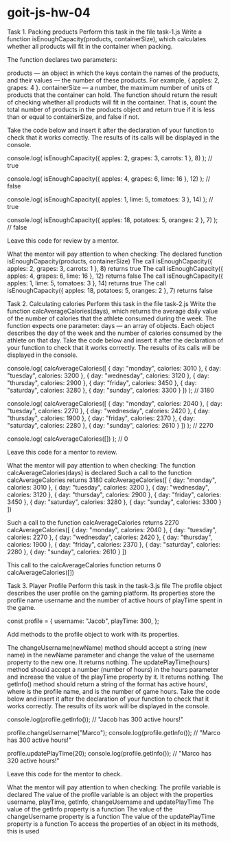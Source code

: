 # goit-js-hw-04

Task 1. Packing products
Perform this task in the file task-1.js
Write a function isEnoughCapacity(products, containerSize), which calculates whether all products will fit in the container when packing.

The function declares two parameters:

products — an object in which the keys contain the names of the products, and their values ​​— the number of these products. For example, { apples: 2, grapes: 4 }.
containerSize — a number, the maximum number of units of products that the container can hold.
The function should return the result of checking whether all products will fit in the container. That is, count the total number of products in the products object and return true if it is less than or equal to containerSize, and false if not.

Take the code below and insert it after the declaration of your function to check that it works correctly. The results of its calls will be displayed in the console.

console.log(
isEnoughCapacity({ apples: 2, grapes: 3, carrots: 1 }, 8)
); // true

console.log(
isEnoughCapacity({ apples: 4, grapes: 6, lime: 16 }, 12)
); // false

console.log(
isEnoughCapacity({ apples: 1, lime: 5, tomatoes: 3 }, 14)
); // true

console.log(
isEnoughCapacity({ apples: 18, potatoes: 5, oranges: 2 }, 7)
); // false

Leave this code for review by a mentor.

What the mentor will pay attention to when checking:
The declared function isEnoughCapacity(products, containerSize)
The call isEnoughCapacity({ apples: 2, grapes: 3, carrots: 1 }, 8) returns true
The call isEnoughCapacity({ apples: 4, grapes: 6, lime: 16 }, 12) returns false
The call isEnoughCapacity({ apples: 1, lime: 5, tomatoes: 3 }, 14) returns true
The call isEnoughCapacity({ apples: 18, potatoes: 5, oranges: 2 }, 7) returns false


Task 2. Calculating calories
Perform this task in the file task-2.js
Write the function calcAverageCalories(days), which returns the average daily value of the number of calories that the athlete consumed during the week. The function expects one parameter: days — an array of objects. Each object describes the day of the week and the number of calories consumed by the athlete on that day. Take the code below and insert it after the declaration of your function to check that it works correctly. The results of its calls will be displayed in the console.

console.log(
calcAverageCalories([
{ day: "monday", calories: 3010 },
{ day: "tuesday", calories: 3200 },
{ day: "wednesday", calories: 3120 },
{ day: "thursday", calories: 2900 },
{ day: "friday", calories: 3450 },
{ day: "saturday", calories: 3280 },
{ day: "sunday", calories: 3300 }
])
); // 3180

console.log(
 calcAverageCalories([
 { day: "monday", calories: 2040 },
 { day: "tuesday", calories: 2270 },
 { day: "wednesday", calories: 2420 },
 { day: "thursday", calories: 1900 },
 { day: "friday", calories: 2370 },
 { day: "saturday", calories: 2280 },
 { day: "sunday", calories: 2610 }
 ])
); // 2270

console.log(
 calcAverageCalories([])
); // 0

Leave this code for a mentor to review.

What the mentor will pay attention to when checking:
The function calcAverageCalories(days) is declared
Such a call to the function calcAverageCalories returns 3180
calcAverageCalories([
{ day: "monday", calories: 3010 },
{ day: "tuesday", calories: 3200 },
{ day: "wednesday", calories: 3120 },
{ day: "thursday", calories: 2900 },
{ day: "friday", calories: 3450 },
{ day: "saturday", calories: 3280 },
{ day: "sunday", calories: 3300 }
])

Such a call to the function calcAverageCalories returns 2270
calcAverageCalories([
{ day: "monday", calories: 2040 },
{ day: "tuesday", calories: 2270 },
{ day: "wednesday", calories: 2420 },
{ day: "thursday", calories: 1900 },
{ day: "friday", calories: 2370 },
{ day: "saturday", calories: 2280 },
{ day: "sunday", calories: 2610 }
])

This call to the calcAverageCalories function returns 0
calcAverageCalories([])

Task 3. Player Profile
Perform this task in the task-3.js file
The profile object describes the user profile on the gaming platform. Its properties store the profile name username and the number of active hours of playTime spent in the game.

const profile = {
username: "Jacob",
playTime: 300,
};

Add methods to the profile object to work with its properties.

The changeUsername(newName) method should accept a string (new name) in the newName parameter and change the value of the username property to the new one. It returns nothing.
The updatePlayTime(hours) method should accept a number (number of hours) in the hours parameter and increase the value of the playTime property by it. It returns nothing.
The getInfo() method should return a string of the format <Username> has <amount> active hours!, where <Username> is the profile name, and <amount> is the number of game hours.
Take the code below and insert it after the declaration of your function to check that it works correctly. The results of its work will be displayed in the console.

console.log(profile.getInfo()); // "Jacob has 300 active hours!"

profile.changeUsername("Marco");
console.log(profile.getInfo()); // "Marco has 300 active hours!"

profile.updatePlayTime(20);
console.log(profile.getInfo()); // "Marco has 320 active hours!"

Leave this code for the mentor to check.

What the mentor will pay attention to when checking:
The profile variable is declared
The value of the profile variable is an object with the properties username, playTime, getInfo, changeUsername and updatePlayTime
The value of the getInfo property is a function
The value of the changeUsername property is a function
The value of the updatePlayTime property is a function
To access the properties of an object in its methods, this is used
